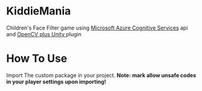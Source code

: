 # KiddieMania

Children's Face Filter game using <a href="https://azure.microsoft.com/en-us/services/cognitive-services/computer-vision/">Microsoft Azure Cognitive Services</a> api and <a href="https://assetstore.unity.com/packages/tools/integration/opencv-plus-unity-85928">OpenCV plus Unity
</a>plugin

# How To Use
Import The custom package in your project. **Note: mark allow unsafe codes in your player settings upon importing!**	
